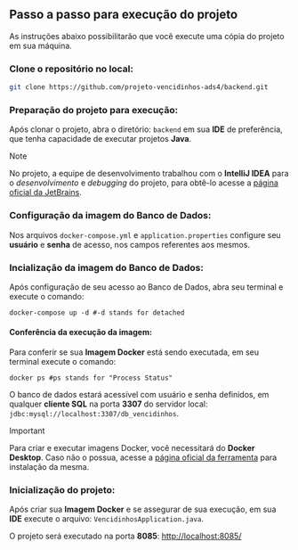 
## Passo a passo para execução do projeto
As instruções abaixo possibilitarão que você execute uma cópia do projeto em sua máquina.
### Clone o repositório no local:
```bash
git clone https://github.com/projeto-vencidinhos-ads4/backend.git
```
### Preparação do projeto para execução:
Após clonar o projeto, abra o diretório: `backend` em sua **IDE** de preferência, que tenha capacidade de executar projetos **Java**.
> [!NOTE]
> No projeto, a equipe de desenvolvimento trabalhou com o **IntelliJ IDEA** para o _desenvolvimento_ e _debugging_ do projeto, para obtê-lo acesse a [página oficial da JetBrains](https://www.jetbrains.com/idea/).
### Configuração da imagem do Banco de Dados:
Nos arquivos `docker-compose.yml` e `application.properties` configure seu **usuário** e **senha** de acesso, nos campos referentes aos mesmos.
### Incialização da imagem do Banco de Dados:
Após configuração de seu acesso ao Banco de Dados, abra seu terminal e execute o comando:
```pwsh
docker-compose up -d #-d stands for detached
```
#### Conferência da execução da imagem:
Para conferir se sua **Imagem Docker** está sendo executada, em seu terminal execute o comando:
```pwsh
docker ps #ps stands for "Process Status"
```
O banco de dados estará acessível com usuário e senha definidos, em qualquer **cliente SQL** na porta **3307** do servidor local: `jdbc:mysql://localhost:3307/db_vencidinhos`.

> [!IMPORTANT]
> Para criar e executar imagens Docker, você necessitará do **Docker Desktop**. Caso não o possua, acesse a [página oficial da ferramenta](https://docs.docker.com/get-started/get-docker/) para instalação da mesma.
### Inicialização do projeto:
Após criar sua **Imagem Docker** e se assegurar de sua execução, em sua **IDE** execute o arquivo: `VencidinhosApplication.java`.
</br>

O projeto será executado na porta **8085**: [http://localhost:8085/](http://localhost:8085/)
